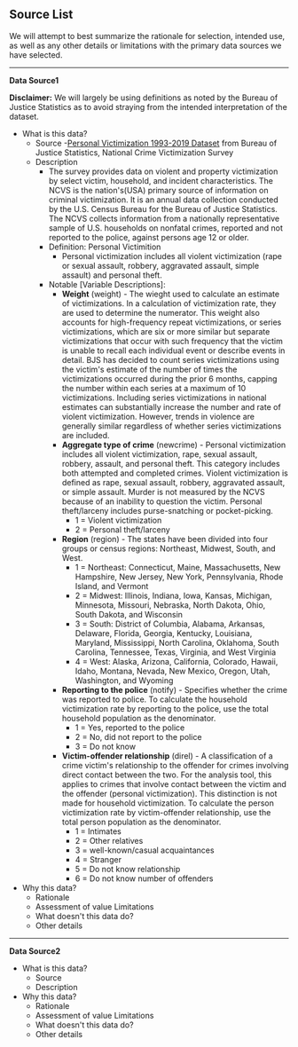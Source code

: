## **Source List**
We will attempt to best summarize the rationale for selection, intended use, as well as any other details or limitations with the primary data sources we have selected.

---

**Data Source1**

**Disclaimer:** We will largely be using definitions as noted by the Bureau of Justice Statistics as to avoid straying from the intended interpretation of the dataset.
- What is this data?
  - Source
    -[Personal Victimization 1993-2019 Dataset](https://www.bjs.gov/developer/ncvs/index.cfm) from Bureau of Justice Statistics, National Crime Victimization Survey
  - Description
    - The survey provides data on violent and property victimization by select victim, household, and incident characteristics. The NCVS is the nation's(USA) primary source of information on criminal victimization. It is an annual data collection conducted by the U.S. Census Bureau for the Bureau of Justice Statistics. The NCVS collects information from a nationally representative sample of U.S. households on nonfatal crimes, reported and not reported to the police, against persons age 12 or older.
    - Definition: Personal Victimition
      - Personal victimization includes all violent victimization (rape or sexual assault, robbery, aggravated assault, simple assault) and personal theft.
    - Notable [Variable Descriptions]:
      - **Weight** (weight) - The wieght used to calculate an estimate of victimizations. In a calculation of victimization rate, they are used to determine the numerator. This weight also accounts for high-frequency repeat victimizations, or series victimizations, which are six or more similar but separate victimizations that occur with such frequency that the victim is unable to recall each individual event or describe events in detail. BJS has decided to count series victimizations using the victim's estimate of the number of times the victimizations occurred during the prior 6 months, capping the number within each series at a maximum of 10 victimizations. Including series victimizations in national estimates can substantially increase the number and rate of violent victimization. However, trends in violence are generally similar regardless of whether series victimizations are included.
      - **Aggregate type of crime** (newcrime) - Personal victimization includes all violent victimization, rape, sexual assault, robbery, assault, and personal theft. This category includes both attempted and completed crimes. Violent victimization is defined as rape, sexual assault, robbery, aggravated assault, or simple assault. Murder is not measured by the NCVS because of an inability to question the victim. Personal theft/larceny includes purse-snatching or pocket-picking.
        - 1 = Violent victimization
        - 2 = Personal theft/larceny
      - **Region** (region) - The states have been divided into four groups or census regions: Northeast, Midwest, South, and West.
        - 1 = Northeast: Connecticut, Maine, Massachusetts, New Hampshire, New Jersey, New York, Pennsylvania, Rhode Island, and Vermont
        - 2 = Midwest: Illinois, Indiana, Iowa, Kansas, Michigan, Minnesota, Missouri, Nebraska, North Dakota, Ohio, South Dakota, and Wisconsin
        - 3 = South: District of Columbia, Alabama, Arkansas, Delaware, Florida, Georgia, Kentucky, Louisiana, Maryland, Mississippi, North Carolina, Oklahoma, South Carolina, Tennessee, Texas, Virginia, and West Virginia
        - 4 = West: Alaska, Arizona, California, Colorado, Hawaii, Idaho, Montana, Nevada, New Mexico, Oregon, Utah, Washington, and Wyoming
      - **Reporting to the police** (notify) - Specifies whether the crime was reported to police. To calculate the household victimization rate by reporting to the police, use the total household population as the denominator.
        - 1 = Yes, reported to the police
        - 2 = No, did not report to the police
        - 3 = Do not know
      - **Victim-offender relationship** (direl) - A classification of a crime victim's relationship to the offender for crimes involving direct contact between the two. For the analysis tool, this applies to crimes that involve contact between the victim and the offender (personal victimization). This distinction is not made for household victimization. To calculate the person victimization rate by victim-offender relationship, use the total person population as the denominator.
        - 1 = Intimates
        - 2 = Other relatives
        - 3 = well-known/casual acquaintances
        - 4 = Stranger
        - 5 = Do not know relationship
        - 6 = Do not know number of offenders
- Why this data?
  - Rationale
  - Assessment of value
Limitations
  - What doesn't this data do?
  - Other details

---

**Data Source2**
- What is this data?
  - Source
  - Description
- Why this data?
  - Rationale
  - Assessment of value
Limitations
  - What doesn't this data do?
  - Other details
